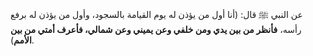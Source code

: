 عن النبي ﷺ قال: (أنا أول من يؤذن له يوم القيامة بالسجود، وأول من يؤذن له برفع رأسه، **فأنظر من بين يدي ومن خلفي وعن يميني وعن شمالي، فأعرف أمتي من بين الأمم**).